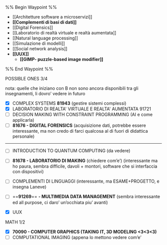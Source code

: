 %% Begin Waypoint %%
- [[Architetture software a microservizi]]
- **[[Complementi di basi di dati]]**
- [[Digital Forensics]]
- [[Laboratorio di realtà virtuale e realtà aumentata]]
- [[Natural language processing]]
- [[Simulazione di modelli]]
- [[Social network analysis]]
- **[[UUX]]**
	- **[[GIMP- puzzle-based image modifier]]**

%% End Waypoint %%

  

POSSIBLE ONES 3/4

nota: quelle che iniziano con B non sono ancora disponibili tra gli insegnamenti, li dovro’ vedere in futuro

- [x] COMPLEX SYSTEMS **81943** (gestire sistemi complessi)
- [x] LABORATORIO DI REALTA' VIRTUALE E REALTA' AUMENTATA 91721
- [ ] DECISION MAKING WITH CONSTRAINT PROGRAMMING (AI e come applicarla)
- [ ] **81676 - DIGITAL FORENSICS** (acquisizione dati, potrebbe essere interessante, ma non credo di farci qualcosa al di fuori di didattica personale)

---

- [ ] INTRODUCTION TO QUANTUM COMPUTING (da vedere)
- [ ] **81678 - LABORATORIO DI MAKING** (chiedere com’e’) (interessante ma ho paura, sembra difficile, davoli + montori, software che si interfaccia con dispositivi)
- [ ] COMPLEMENTI DI LINGUAGGI (interessante, ma ESAME+PROGETTO, e insegna Laneve)
- [ ] ==**91269**== **- MULTIMEDIA DATA MANAGEMENT** (sembra interessante ed all purpose, ci daro’ un’occhiata piu’ avanti)
- [x] UUX

  

MATH 1/2

- [x] **70090 - COMPUTER GRAPHICS (TAKING IT, 3D MODELING <3<3<3)**
- [ ] COMPUTATIONAL IMAGING (appena lo mettono vedere com’e’